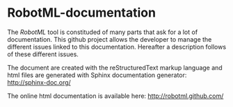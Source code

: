 RobotML-documentation
=====================

The *RobotML* tool is constituded of many parts that ask for a lot of documentation. This github project allows the developer to manage the different issues linked to this documentation. Hereafter a description follows of these different issues.

The document are created with the reStructuredText markup language and html files are generated with Sphinx documentation generator: http://sphinx-doc.org/

The online html documentation is available here: http://robotml.github.com/
